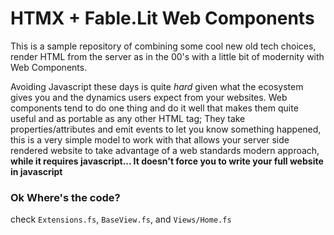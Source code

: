# HTMX + Fable.Lit Web Components

This is a sample repository of combining some cool new old tech choices, render HTML from the server as in the 00's with a little bit of modernity with Web Components.

Avoiding Javascript these days is quite _hard_ given what the ecosystem gives you and the dynamics users expect from your websites. Web components tend to do one thing and do it well that makes them quite useful and as portable as any other HTML tag; They take properties/attributes and emit events to let you know something happened, this is a very simple model to work with that allows your server side rendered website to take advantage of a web standards modern approach, **while it requires javascript... It doesn't force you to write your full website in javascript**

### Ok Where's the code?

check `Extensions.fs`, `BaseView.fs`, and `Views/Home.fs`
